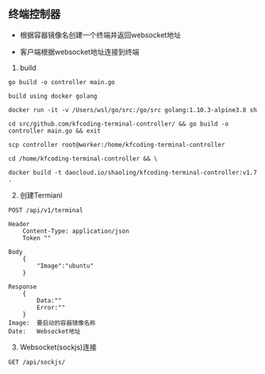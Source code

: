 ## 终端控制器

- 根据容器镜像名创建一个终端并返回websocket地址

- 客户端根据websocket地址连接到终端

1. build

```
go build -o controller main.go

build using docker golang

docker run -it -v /Users/wsl/go/src:/go/src golang:1.10.3-alpine3.8 sh

cd src/github.com/kfcoding-terminal-controller/ && go build -o controller main.go && exit

scp controller root@worker:/home/kfcoding-terminal-controller

cd /home/kfcoding-terminal-controller && \

docker build -t daocloud.io/shaoling/kfcoding-terminal-controller:v1.7 .
```

2. 创建Termianl

```
POST /api/v1/terminal

Header
    Content-Type: application/json
    Token ""

Body
    {
        "Image":"ubuntu"
    }

Response
    {
        Data:""
        Error:""
    }
Image:  要启动的容器镜像名称
Date:   Websocket地址
```

3. Websocket(sockjs)连接

```
GET /api/sockjs/
```
